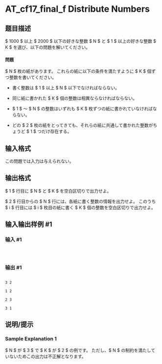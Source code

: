 # AT_cf17_final_f Distribute Numbers

## 题目描述

[problemUrl]: https://atcoder.jp/contests/cf17-final/tasks/cf17_final_f

$ 1000 $ 以上 $ 2000 $ 以下の好きな整数 $ N $ と $ 1 $ 以上の好きな整数 $ K $ を選び、以下の問題を解いてください。

#### 問題

$ N $ 枚の紙があります。 これらの紙に以下の条件を満たすように $ K $ 個ずつ整数を書いてください。

- 書く整数は $ 1 $ 以上 $ N $ 以下でなければならない。
- 同じ紙に書かれた $ K $ 個の整数は相異ならなければならない。
- $ 1 $ 〜 $ N $ の整数はいずれも $ K $ 枚ずつの紙に書かれていなければならない。
- どの $ 2 $ 枚の紙をとってきても、それらの紙に共通して書かれた整数がちょうど $ 1 $ つだけ存在する。

## 输入格式

この問題では入力は与えられない。

## 输出格式

$ 1 $ 行目に $ N $ と $ K $ を空白区切りで出力せよ。

$ 2 $ 行目からの $ N $ 行には、各紙に書く整数の情報を出力せよ。 このうち $ i $ 行目には $ i $ 枚目の紙に書く $ K $ 個の整数を空白区切りで出力せよ。

## 输入输出样例 #1

### 输入 #1

```

```

### 输出 #1

```
3 2
1 2
2 3
3 1
```

## 说明/提示

### Sample Explanation 1

$ N $ が $ 3 $ で $ K $ が $ 2 $ の例です。 ただし、$ N $ の制約を満たしていないためこの出力は不正解となります。